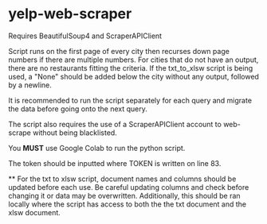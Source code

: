 # yelp-web-scraper

Requires BeautifulSoup4 and ScraperAPIClient

Script runs on the first page of every city then recurses down page numbers if there are multiple numbers. For cities that do not have an output, there are no restaurants fitting the criteria. If the txt_to_xlsw script is being used, a "None" should be added below the city without any output, followed by a newline. 

It is recommended to run the script separately for each query and migrate the data before going onto the next query. 

The script also requires the use of a ScraperAPIClient account to web-scrape without being blacklisted.

You **MUST** use Google Colab to run the python script.

The token should be inputted where TOKEN is written on line 83.

** For the txt to xlsw script, document names and columns should be updated before each use. Be careful updating columns and check before changing it or data may be overwritten. Additionally, this should be ran locally where the script has access to both the the txt document and the xlsw document.
